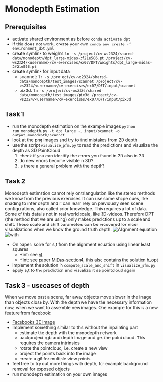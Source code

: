 # Monodepth Estimation

## Prerequisites

- activate shared environment as before `conda activate dpt`
- if this does not work, create your own `conda env create -f environment_dpt.yml`
- create symlink to weights `ln -s /project/cv-ws2324/shared-data/monodepth/dpt_large-midas-2f21e586.pt /project/cv-ws2324/<username>/cv-exercises/ex07/DPT/weights/dpt_large-midas-2f21e586.pt`
- create symlink for input data
    - scannet: `ln -s /project/cv-ws2324/shared-data/monodepth/test_images/scannet /project/cv-ws2324/<username>/cv-exercises/ex07/DPT/input/scannet`
    - pix3d: `ln -s /project/cv-ws2324/shared-data/monodepth/test_images/pix3d /project/cv-ws2324/<username>/cv-exercises/ex07/DPT/input/pix3d`


## Task 1

- run the monodepth estimation on the example images
    `python run_monodepth.py -t dpt_large -i input/scannet -o output_monodepth/scannet`
- look at the png images and try to find mistakes from 2D depth
- use the script `visualize_pfm.py` to read the predictions and visualize the depth as 3D PointCloud
    1. check if you can identify the errors you found in 2D also in 3D 
    2. do new errors become visible in 3D?
    3. is there a general problem with the depth?

## Task 2

Monodepth estimation cannot rely on triangulation like the stereo methods we know from the previous exercises. It can use some shape cues, like shading to infer depth and it can learn rely on previously seen scene configurations, also called prior knowledge. This requires a lot of data. Some of this data is not in real world scale, like 3D-videos. Therefore DPT (the method that we are using) only makes predictions up to a scale and shift.
These scale and shift parameters can be recovered for nicer visualizations when we know the ground truth depth.
![Alignment equation](img/AE.png)
![with](img/AE2.png)
- On paper: solve for s,t from the alignment equation using linear least squares
    - Hint: see [yt](https://youtu.be/pKAPgUb4vL8?t=257)
    - Hint: see paper [MiDas-section4](https://arxiv.org/pdf/1907.01341v1.pdf), this also contains the solution h_opt
- implement the solution in `compute_scale_and_shift` in `visualize_pfm.py`
- apply s,t to the prediction and visualize it as pointcloud again

## Task 3 - usecases of depth

When we move past a scene, far away objects move slower in the image than objects close by.
With the depth we have the necessary information now, when we want to assemble new images.
One example for this is a new feature from facebook:
- [Facebooks 3D image](https://arxiv.org/pdf/2008.12298v1.pdf)
- Implement something similar to this without the inpainting part
    - estimate the depth with the monodepth network
    - backproject rgb and depth image and get the point cloud. This requires the camera intrinsics
    - rotate the pointcloud, i.e. create a new view
    - project the points back into the image
    - create a gif for multiple view points
- feel free to try out more things with depth, for example background removal for exposed objects
- run monodepth estimation on your own images
